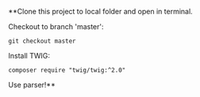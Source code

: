 
**Clone this project to local folder and open in terminal.

Checkout to branch 'master':
```
git checkout master
```

Install TWIG:

```
composer require "twig/twig:^2.0"
```

Use parser!**